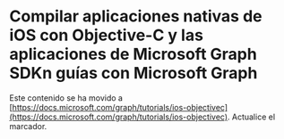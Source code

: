 # <a name="build-ios-native-apps-with-objective-c-and-the-microsoft-graph-sdkn-rails-apps-with-microsoft-graph"></a>Compilar aplicaciones nativas de iOS con Objective-C y las aplicaciones de Microsoft Graph SDKn guías con Microsoft Graph

Este contenido se ha movido a [https://docs.microsoft.com/graph/tutorials/ios-objectivec](https://docs.microsoft.com/graph/tutorials/ios-objectivec). Actualice el marcador.
